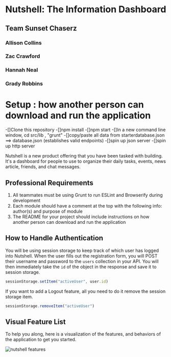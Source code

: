 # Nutshell: The Information Dashboard
## Team Sunset Chaserz
### Allison Collins
### Zac Crawford
### Hannah Neal
### Grady Robbins

# Setup : how another person can download and run the application
-[]Clone this repository
-[]npm install
-[]npm start
-[]In a new command line window, cd src/lib , "grunt"
-[]copy/paste all data from starterdatabase.json ==> database.json (establishes valid endpoints)
-[]spin up json server
-[]spin up http server



Nutshell is a new product offering that you have been tasked with building. It's a dashboard for people to use to organize their daily tasks, events, news article, friends, and chat messages.


## Professional Requirements

1. All teammates must be using Grunt to run ESLint and Browserify during development
2. Each module should have a comment at the top with the following info: author(s) and purpose of module
3. The README for your project should include instructions on how another person can download and run the application

## How to Handle Authentication

You will be using session storage to keep track of which user has logged into Nutshell. When the user fills out the registration form, you will POST their username and password to the `users` collection in your API. You will then immediately take the `id` of the object in the response and save it to session storage.

```js
sessionStorage.setItem("activeUser", user.id)
```

If you want to add a Logout feature, all you need to do it remove the session storage item.

```js
sessionStorage.removeItem("activeUser")
```

## Visual Feature List

To help you along, here is a visualization of the features, and behaviors of the application to get you started.

![nutshell features](./Nutshell.png)
